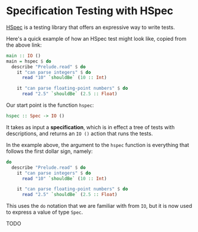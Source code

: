 # Specification Testing with HSpec

[HSpec](https://hspec.github.io/) is a testing library that offers an expressive way to write tests.

Here's a quick example of how an HSpec test might look like, copied from the above link:

```haskell
main :: IO ()
main = hspec $ do
  describe "Prelude.read" $ do
    it "can parse integers" $ do
      read "10" `shouldBe` (10 :: Int)

    it "can parse floating-point numbers" $ do
      read "2.5" `shouldBe` (2.5 :: Float)
```

Our start point is the function `hspec`:
```haskell
hspec :: Spec -> IO ()
```
It takes as input a **specification**, which is in effect a tree of tests with descriptions, and returns an `IO ()` action that runs the tests.

In the example above, the argument to the `hspec` function is everything that follows the first dollar sign, namely:
```haskell
do
  describe "Prelude.read" $ do
    it "can parse integers" $ do
      read "10" `shouldBe` (10 :: Int)

    it "can parse floating-point numbers" $ do
      read "2.5" `shouldBe` (2.5 :: Float)
```
This uses the `do` notation that we are familiar with from `IO`, but it is now used to express a value of type `Spec`.

TODO
